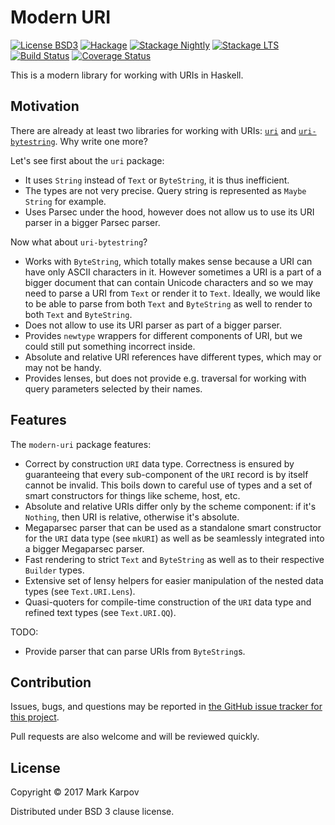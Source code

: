 # Modern URI

[![License BSD3](https://img.shields.io/badge/license-BSD3-brightgreen.svg)](http://opensource.org/licenses/BSD-3-Clause)
[![Hackage](https://img.shields.io/hackage/v/modern-uri.svg?style=flat)](https://hackage.haskell.org/package/modern-uri)
[![Stackage Nightly](http://stackage.org/package/modern-uri/badge/nightly)](http://stackage.org/nightly/package/modern-uri)
[![Stackage LTS](http://stackage.org/package/modern-uri/badge/lts)](http://stackage.org/lts/package/modern-uri)
[![Build Status](https://travis-ci.org/mrkkrp/modern-uri.svg?branch=master)](https://travis-ci.org/mrkkrp/modern-uri)
[![Coverage Status](https://coveralls.io/repos/mrkkrp/modern-uri/badge.svg?branch=master&service=github)](https://coveralls.io/github/mrkkrp/modern-uri?branch=master)

This is a modern library for working with URIs in Haskell.

## Motivation

There are already at least two libraries for working with URIs:
[`uri`](https://hackage.haskell.org/package/uri) and
[`uri-bytestring`](https://hackage.haskell.org/package/uri-bytestring). Why
write one more?

Let's see first about the `uri` package:

* It uses `String` instead of `Text` or `ByteString`, it is thus
  inefficient.
* The types are not very precise. Query string is represented as `Maybe
  String` for example.
* Uses Parsec under the hood, however does not allow us to use its URI
  parser in a bigger Parsec parser.

Now what about `uri-bytestring`?

* Works with `ByteString`, which totally makes sense because a URI can have
  only ASCII characters in it. However sometimes a URI is a part of a bigger
  document that can contain Unicode characters and so we may need to parse a
  URI from `Text` or render it to `Text`. Ideally, we would like to be able
  to parse from both `Text` and `ByteString` as well to render to both
  `Text` and `ByteString`.
* Does not allow to use its URI parser as part of a bigger parser.
* Provides `newtype` wrappers for different components of URI, but we could
  still put something incorrect inside.
* Absolute and relative URI references have different types, which may or
  may not be handy.
* Provides lenses, but does not provide e.g. traversal for working with
  query parameters selected by their names.

## Features

The `modern-uri` package features:

* Correct by construction `URI` data type. Correctness is ensured by
  guaranteeing that every sub-component of the `URI` record is by itself
  cannot be invalid. This boils down to careful use of types and a set of
  smart constructors for things like scheme, host, etc.
* Absolute and relative URIs differ only by the scheme component: if it's
  `Nothing`, then URI is relative, otherwise it's absolute.
* Megaparsec parser that can be used as a standalone smart constructor for
  the `URI` data type (see `mkURI`) as well as be seamlessly integrated into
  a bigger Megaparsec parser.
* Fast rendering to strict `Text` and `ByteString` as well as to their
  respective `Builder` types.
* Extensive set of lensy helpers for easier manipulation of the nested data
  types (see `Text.URI.Lens`).
* Quasi-quoters for compile-time construction of the `URI` data type and
  refined text types (see `Text.URI.QQ`).

TODO:

* Provide parser that can parse URIs from `ByteString`s.

## Contribution

Issues, bugs, and questions may be reported in [the GitHub issue tracker for
this project](https://github.com/mrkkrp/modern-uri/issues).

Pull requests are also welcome and will be reviewed quickly.

## License

Copyright © 2017 Mark Karpov

Distributed under BSD 3 clause license.
